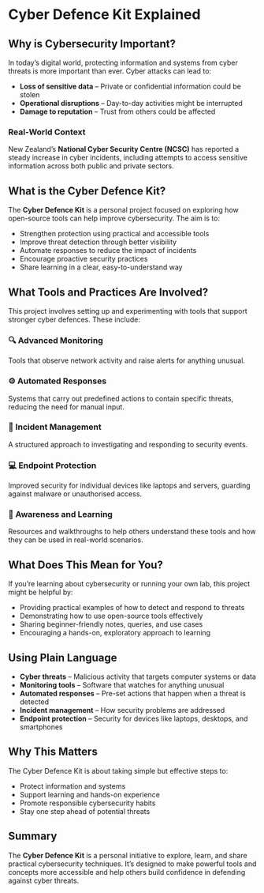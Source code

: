 # Cyber Defence Kit Explained

## Why is Cybersecurity Important?

In today’s digital world, protecting information and systems from cyber threats is more important than ever. Cyber attacks can lead to:

- **Loss of sensitive data** – Private or confidential information could be stolen
- **Operational disruptions** – Day-to-day activities might be interrupted
- **Damage to reputation** – Trust from others could be affected

### Real-World Context

New Zealand’s **National Cyber Security Centre (NCSC)** has reported a steady increase in cyber incidents, including attempts to access sensitive information across both public and private sectors.

## What is the Cyber Defence Kit?

The **Cyber Defence Kit** is a personal project focused on exploring how open-source tools can help improve cybersecurity. The aim is to:

- Strengthen protection using practical and accessible tools
- Improve threat detection through better visibility
- Automate responses to reduce the impact of incidents
- Encourage proactive security practices
- Share learning in a clear, easy-to-understand way

## What Tools and Practices Are Involved?

This project involves setting up and experimenting with tools that support stronger cyber defences. These include:

### 🔍 Advanced Monitoring

Tools that observe network activity and raise alerts for anything unusual.

### ⚙️ Automated Responses

Systems that carry out predefined actions to contain specific threats, reducing the need for manual input.

### 🚨 Incident Management

A structured approach to investigating and responding to security events.

### 💻 Endpoint Protection

Improved security for individual devices like laptops and servers, guarding against malware or unauthorised access.

### 🧠 Awareness and Learning

Resources and walkthroughs to help others understand these tools and how they can be used in real-world scenarios.

## What Does This Mean for You?

If you’re learning about cybersecurity or running your own lab, this project might be helpful by:

- Providing practical examples of how to detect and respond to threats
- Demonstrating how to use open-source tools effectively
- Sharing beginner-friendly notes, queries, and use cases
- Encouraging a hands-on, exploratory approach to learning

## Using Plain Language

- **Cyber threats** – Malicious activity that targets computer systems or data
- **Monitoring tools** – Software that watches for anything unusual
- **Automated responses** – Pre-set actions that happen when a threat is detected
- **Incident management** – How security problems are addressed
- **Endpoint protection** – Security for devices like laptops, desktops, and smartphones

## Why This Matters

The Cyber Defence Kit is about taking simple but effective steps to:

- Protect information and systems
- Support learning and hands-on experience
- Promote responsible cybersecurity habits
- Stay one step ahead of potential threats

## Summary

The **Cyber Defence Kit** is a personal initiative to explore, learn, and share practical cybersecurity techniques. It’s designed to make powerful tools and concepts more accessible and help others build confidence in defending against cyber threats.